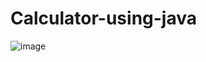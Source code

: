 # Calculator-using-java
![image](https://user-images.githubusercontent.com/83359499/130364122-9221da38-0107-4e6a-a05c-cdccc24140ab.png)
